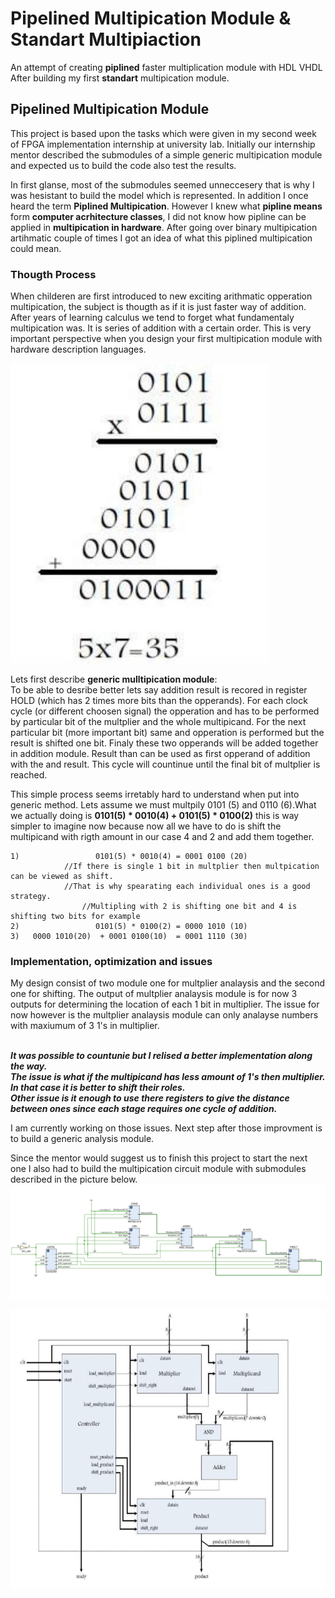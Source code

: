 # Pipelined Multipication Module & Standart Multipiaction 
An attempt of creating __piplined__ faster multiplication module with HDL VHDL<br/>
After building my first __standart__ multipication module.

## Pipelined Multipication Module

This project is based upon the tasks which were given in my second week of FPGA implementation internship at university lab.
Initially our internship mentor described the submodules of a simple generic multipication module and expected us to build the code also test the results.<br/>

In first glanse, most of the submodules seemed unneccesery that is why I was hesistant to build the model which is represented. In addition I once heard the term **Piplined Multipication**. However I knew what **pipline means** form **computer acrhitecture classes**, I did not know how pipline can be applied in  **multipication in hardware**. After going over binary multipication artihmatic couple of times I got an idea of what this piplined multipication could mean.<br/>

### Thougth Process

When childeren are first introduced to new exciting arithmatic opperation multipication, the subject is thougth as if it is just faster way of addition. After years of learning calculus we tend to forget what fundamentaly multipication was. It is series of addition with a certain order. This is very important perspective when you design your first multipication module with hardware description languages.<br/>

 ![Multipication with binary](https://github.com/EnesErcin/Pipelined_Multipication_Module/blob/main/Multipication_Arithmatic.jpg?raw=true)

Lets first describe **generic mulltipication module**:<br/>
To be able to desribe better lets say addition result is recored in register HOLD (which has 2 times more bits than the opperands). For each clock cycle (or different choosen signal) the opperation and has to be performed by particular bit of the multplier and the whole multipicand. For the next particular bit (more important bit) same and opperation is performed but the result is shifted one bit. Finaly these two opperands will be added together in addition module. Result than can be used as first opperand of addition with the and result. This cycle will countinue until the final bit of multplier is reached.

This simple process seems irretably hard to understand when put into generic method. Lets assume we must multpily 0101 (5) and 0110 (6).What we actually doing is **0101(5) * 0010(4) + 0101(5) * 0100(2)** this is way simpler to imagine now because now all we have to do is shift the multipicand with rigth amount in our case 4 and 2  and add them together. <br/>

```
1)                 0101(5) * 0010(4) = 0001 0100 (20)  
            //If there is single 1 bit in multplier then multpication can be viewed as shift.
            //That is why spearating each individual ones is a good strategy.
                //Multipling with 2 is shifting one bit and 4 is shifting two bits for example
2)                 0101(5) * 0100(2) = 0000 1010 (10)
3)   0000 1010(20)  + 0001 0100(10)  = 0001 1110 (30)
```

### Implementation, optimization and issues
My design consist of two module one for multplier analaysis and the second one for shifting. The output of multplier analaysis module is for now 3 outputs for determining the location of each 1 bit in multiplier. The issue for now however is the multplier analaysis module  can only analayse numbers with maxiumum of 3 1's in multiplier. <br/> <br>

***It was possible to countunie but I relised a better implementation along the way.*** <br/>
***The issue is what if the multipicand has less amount of 1's then multiplier. In that case it is better to shift their roles.*** <br/>
***Other issue is it enough to use there registers to give the distance between ones since each stage requires one cycle of addition.*** <br/>

I am currently working on those issues. Next step after those improvment is to build a generic analysis module.

Since the mentor would suggest us to finish this project to start the next one I also had to build the multipication circuit module with submodules described in the picture below.
 ![RTL From Vivado](https://github.com/EnesErcin/Pipelined_Multipication_Module/blob/main/RTL_Schematic.jpg?raw=true)

 ![Rtl From Initial Design](https://github.com/EnesErcin/Pipelined_Multipication_Module/blob/main/RTL_in_higher_level.jpg?raw=true)

